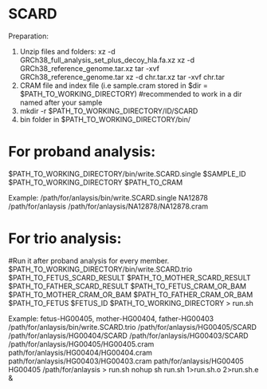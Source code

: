 # SCARD

Preparation:
1. Unzip files and folders:
  xz -d GRCh38_full_analysis_set_plus_decoy_hla.fa.xz
  xz -d GRCh38_reference_genome.tar.xz
  tar -xvf GRCh38_reference_genome.tar
  xz -d chr.tar.xz
  tar -xvf chr.tar
3. CRAM file and index file (i.e sample.cram stored in $dir = $PATH_TO_WORKING_DIRECTORY) #recommended to work in a dir named after your sample
4. mkdir -r $PATH_TO_WORKING_DIRECTORY/ID/SCARD
5. bin folder in $PATH_TO_WORKING_DIRECTORY/bin/

# For proband analysis:
$PATH_TO_WORKING_DIRECTORY/bin/write.SCARD.single $SAMPLE_ID $PATH_TO_WORKING_DIRECTORY $PATH_TO_CRAM

Example: /path/for/anlaysis/bin/write.SCARD.single NA12878 /path/for/anlaysis /path/for/anlaysis/NA12878/NA12878.cram

# For trio analysis:
#Run it after proband analysis for every member.
$PATH_TO_WORKING_DIRECTORY/bin/write.SCARD.trio $PATH_TO_FETUS_SCARD_RESULT $PATH_TO_MOTHER_SCARD_RESULT $PATH_TO_FATHER_SCARD_RESULT $PATH_TO_FETUS_CRAM_OR_BAM $PATH_TO_MOTHER_CRAM_OR_BAM $PATH_TO_FATHER_CRAM_OR_BAM $PATH_TO_FETUS $FETUS_ID $PATH_TO_WORKING_DIRECTORY > run.sh

Example: fetus-HG00405, mother-HG00404, father-HG00403
/path/for/anlaysis/bin/write.SCARD.trio /path/for/anlaysis/HG00405/SCARD /path/for/anlaysis/HG00404/SCARD /path/for/anlaysis/HG00403/SCARD /path/for/anlaysis/HG00405/HG00405.cram path/for/anlaysis/HG00404/HG00404.cram path/for/anlaysis/HG00403/HG00403.cram path/for/anlaysis/HG00405 HG00405 /path/for/anlaysis > run.sh 
nohup sh run.sh 1>run.sh.o 2>run.sh.e &
